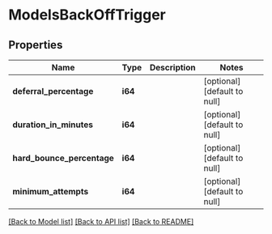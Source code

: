 # ModelsBackOffTrigger

## Properties
Name | Type | Description | Notes
------------ | ------------- | ------------- | -------------
**deferral_percentage** | **i64** |  | [optional] [default to null]
**duration_in_minutes** | **i64** |  | [optional] [default to null]
**hard_bounce_percentage** | **i64** |  | [optional] [default to null]
**minimum_attempts** | **i64** |  | [optional] [default to null]

[[Back to Model list]](../README.md#documentation-for-models) [[Back to API list]](../README.md#documentation-for-api-endpoints) [[Back to README]](../README.md)


